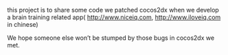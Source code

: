 
this project is to share some code we patched cocos2dx when we develop a brain training related app( http://www.niceiq.com, http://www.iloveiq.com in chinese)

We hope someone else won’t be stumped by those bugs in cocos2dx we met.